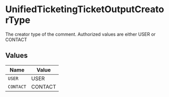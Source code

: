 # UnifiedTicketingTicketOutputCreatorType

The creator type of the comment. Authorized values are either USER or CONTACT


## Values

| Name      | Value     |
| --------- | --------- |
| `USER`    | USER      |
| `CONTACT` | CONTACT   |